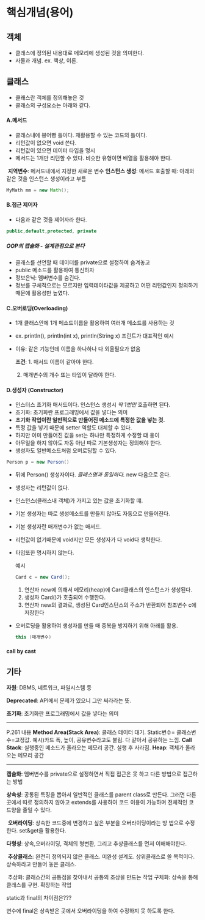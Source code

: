# 핵심개념(용어)



## 객체

* 클래스에 정의된 내용대로 메모리에 생성된 것을 의미한다.
* 사물과 개념. ex. 책상, 이론.



## 클래스

* 클래스란 객체를 정의해놓은 것
* 클래스의 구성요소는 아래와 같다.



#### A.메서드

* 클래스내에 붕어빵 틀이다. 재활용할 수 있는 코드의 틀이다.
* 리턴값이 없으면 void 쓴다.
* 리턴값이 있으면 데이터 타입을 명시
* 메서드는 1개만 리턴할 수 있다. 비슷한 유형이면 배열을 활용해야 한다.

​	**지역변수**: 메서드내에서 지정한 새로운 변수
​	**인스턴스 생성**: 메서드 호출할 때:  아래와 같은 것을 인스턴스 생성이라고 부름

``` java
MyMath mm = new Math();
```



#### B.접근 제어자

* 다음과 같은 것을 제어자라 한다. 

``` java
public,default,protected, private
```

##### OOP의 캡슐화 - 설계관점으로 본다

* 클래스를 선언할 때 데이터를 private으로 설정하여 숨겨놓고
* public 메소드를 활용하여 통신하자
* 정보은닉: 멤버변수를 숨긴다. 
* 정보를 구체적으로는 모르지만 입력데이타값을 제공하고 어떤 리턴값인지 정의하기 때문에 활용성만 높였다. 



#### C.오버로딩(Overloading)

* 1개 클래스안에 1개 메소드이름을 활용하여 여러개 메소드를 사용하는 것

* ex. println(), println(int x), println(String x) 프린트가 대표적인 예시

* 이유: 같은 기능인데 이름을 하나하나 다 외울필요가 없음

  **조건**: 1. 매서드 이름이 같아야 한다.

  ​		  2. 매개변수의 개수 또는 타입이 달라야 한다.

#### D.생성자 (Constructor)

* 인스터스 초기화 매서드이다. 인스턴스 생성시 *딱 1번만* 호출하면 된다.
* 초기화: 초기화란 프로그래밍에서 값을 넣다는 의미
* **초기화 작업이란 일반적으로 만들어진 메소드에 특정한 값을 넣는 것.**
* 특정 값을 넣기 때문에 setter 역할도 대체할 수 있다.
* 하지만 이미 만들어진 값을 set는 하나만 특정하게 수정할 떄 용이
* 아무일을 하지 않아도 자동 아닌 따로 기본생성자는 정의해야 한다.
* 생성자도 일반메소드처럼 오버로딩할 수 있다.

```java
Person p = new Person()
```

* 뒤에 Person() 생성자이다. *클래스명과 동일하다.*  new 다음으로 온다.

* 생성자는 리턴값이 없다.

* 인스턴스(클래스내 객체)가 가지고 있는 값을 초기화할 떄.

* 기본 생성자는 따로 생성메소드를 만들지 않아도 자동으로 만들어진다.

* 기본 생성자란 매개변수가 없는 매서드.

* 리턴값이 없기때문에 void지만 모든 생성자가 다 void다 생략한다. 

* 타입또한 명시하지 않는다.

  예시

  ``` java
  Card c = new Card();
  ```

  1. 연산자 new에 의해서 메모리(heap)에 Card클래스의 인스턴스가 생성된다.
  2. 생성자 Card()가 호출되어 수행한다.
  3. 연산자 new의 결과로, 생성된 Card인스턴스의 주소가 반환되어 참조변수 c에 저장한다

* 오버로딩을 활용하여 생성자를 만들 때 중복을 방지하기 위해 아래를 활용.

  ``` java
  this (매개변수)
  ```

#### call by cast



## 기타

**자원**: DBMS, 네트워크, 파일시스템 등

**Deprecated**: API에서 문제가 있으니 그만 써라라는 뜻.

**초기화**: 초기화란 프로그래밍에서 값을 넣다는 의미

------------------------------------------------------------------------------------------------

P.261 내용
**Method Area(Stack Area)**: 클래스 데이터 대기. 
			Static변수= 클래스변수=고정값. 예시)카드 폭, 높이, 
			공유변수라고도 불림. 다 같아서 공유하는 느낌.
**Call Stack**: 실행중인 메소드가 올라오는 메모리 공간. 실행 후 사라짐.
**Heap**: 객체가 올라오는 메모리 공간

------------------------------------------------------------------------------------------------

**캡슐화**: 멤버변수를 private으로 설정하면서 직접 접근은 못 하고 다른 방법으로 접근하는 방법

**상속성**: 공통된 특징을 뽑아서 일반적인 클래스를 parent class로 만든다. 그러면 다른 곳에서 따로 정의하지 않아고 extends를 사용하여 코드 이용이 가능하며 전체적인 코드양을 줄일 수 있다. 

​	**오버라이딩**: 상속한 코드중에 변경하고 싶은 부분을 오버라이딩이라는 	방	법으로 수정한다. set&get을 활용한다.

**다형성**: 상속,오버라이딩, 격체의 형변환, 그리고 추상클래스를 먼저 이해해야한다.

​		**추상클래스**: 완전히 정의되지 않은 클래스. 미완성 설계도. 상위클래스로 							쓸 목적이다. 상속하라고 만들어 놓은 클래스.

​					추상화: 클래스간의 공통점을 찾아내서 공통의 조상을 만드는 작업
​					구체화: 상속을 통해 클래스를 구현. 확장하는 작업



static과 final의 차이점은???



변수에 final은 상속받은 곳에서 오버라이딩을 하여 수정하지 못 하도록 한다.









